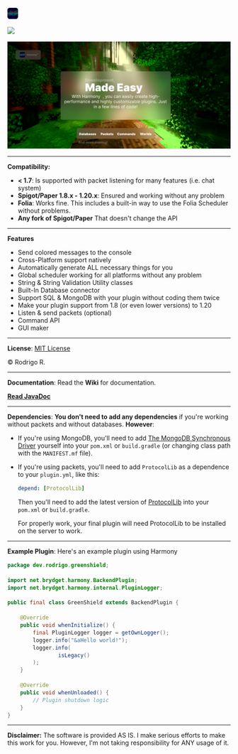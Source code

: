 ![Harmony](./assets/logo.png)

[![](https://www.jitpack.io/v/rodri-r-z/Harmony.svg)](https://www.jitpack.io/#rodri-r-z/Harmony)


![Harmony](./assets/banner.png)

---

**Compatibility:**

- **< 1.7**: Is supported with packet listening for many features (i.e. chat system)
- **Spigot/Paper 1.8.x - 1.20.x**: Ensured and working without any problem
- **Folia**: Works fine. This includes a built-in way to use the Folia Scheduler without problems.
- **Any fork of Spigot/Paper** That doesn't change the API

---

**Features**

- Send colored messages to the console
- Cross-Platform support natively
- Automatically generate ALL necessary things for you
- Global scheduler working for all platforms without any problem
- String & String Validation Utility classes
- Built-In Database connector
- Support SQL & MongoDB with your plugin without coding them twice
- Make your plugin support from 1.8 (or even lower versions) to 1.20 
- Listen & send packets (optional)
- Command API
- GUI maker

---

**License**: [MIT License](./LICENSE.md)

© Rodrigo R. 

---

**Documentation**: Read the **Wiki** for documentation. 

[**Read JavaDoc**](https://rodri-r-z.github.io/Harmony/docs/)

---

**Dependencies**: **You don't need to add any dependencies**  if you're working without packets and without databases. **However**:

- If you're using MongoDB, you'll need to add [The MongoDB Synchronous Driver](https://mvnrepository.com/artifact/org.mongodb/mongodb-driver-sync)
yourself into your `pom.xml` or `build.gradle` (or changing class path with the `MANIFEST.mf` file).
- If you're using packets, you'll need to add `ProtocolLib` as a dependence to your `plugin.yml`, like this:
  ```yaml
  depend: [ProtocolLib]
  ```
  Then you'll need to add the latest version of [ProtocolLib](https://github.com/dmulloy2/ProtocolLib/) into your `pom.xml` or `build.gradle`.

  For properly work, your final plugin will need ProtocolLib to be installed on the server to work.

---

**Example Plugin**: Here's an example plugin using Harmony

```java
package dev.rodrigo.greenshield;

import net.brydget.harmony.BackendPlugin;
import net.brydget.harmony.internal.PluginLogger;

public final class GreenShield extends BackendPlugin {

    @Override
    public void whenInitialize() {
        final PluginLogger logger = getOwnLogger();
        logger.info("&aHello world!");
        logger.info(
                isLegacy()
        );
    }

    @Override
    public void whenUnloaded() {
        // Plugin shutdown logic
    }
}
```

---

**Disclaimer:** The software is provided AS IS. I make serious efforts to make this work for you.
However, I'm not taking responsibility for ANY usage of it.